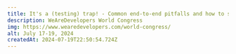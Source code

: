 ```yaml
---
title: It's a (testing) trap! - Common end-to-end pitfalls and how to solve them
description: WeAreDevelopers World Congress
img: https://www.wearedevelopers.com/world-congress/
alt: July 17-19, 2024
createdAt: 2024-07-19T22:50:54.724Z
---
```

